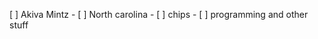
[ ] Akiva Mintz
     - [ ] North carolina
     - [ ] chips
     - [ ] programming and other stuff
     
     
